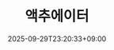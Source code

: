 ﻿---
title: "액추에이터"
date: 2025-09-29T23:20:33+09:00
lastmod: 2025-10-02T20:01:27+09:00
type: docs
sidebar:
  open: true
weight: 14
---
<div style="display:none">
  <meta property="article:published_time" content="2025-09-29T14:20:33Z" />
  <meta property="article:modified_time" content="2025-10-02T11:01:27Z" />
</div>

